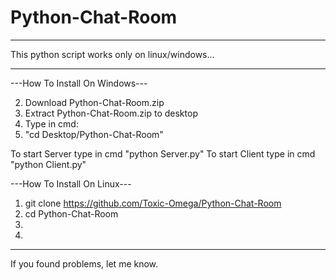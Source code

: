 # Python-Chat-Room
__________________________________________________________
This python script works only on linux/windows...
__________________________________________________________
---How To Install On Windows---

2. Download Python-Chat-Room.zip
3. Extract Python-Chat-Room.zip to desktop
4. Type in cmd:
5. "cd Desktop/Python-Chat-Room"

To start Server type in cmd "python Server.py"
To start Client type in cmd "python Client.py"

---How To Install On Linux---

1. git clone https://github.com/Toxic-Omega/Python-Chat-Room
2. cd Python-Chat-Room
3. 
4. 
__________________________________________________________
If you found problems, let me know.
